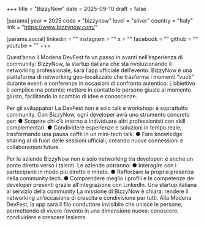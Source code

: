 +++
title = "BizzyNow"
date = 2025-09-10
draft = false

[params]
year = 2025
code = "bizzynow"
level = "silver"
country = "Italy"
link = "https://www.bizzynow.com/"

[params.social]
linkedin = ""
instagram = ""
x = ""
facebook = ""
github = ""
youtube = ""
+++

Quest’anno il Modena DevFest fa un passo in avanti nell’esperienza di community: BizzyNow, la startup italiana che sta rivoluzionando il networking professionale, sarà l’app ufficiale dell’evento. 
BizzyNow è una piattaforma di networking geo-localizzato che trasforma i momenti “vuoti” durante eventi e conferenze in occasioni di confronto autentico. L’obiettivo è semplice ma potente: mettere in contatto le persone giuste al momento giusto, facilitando lo scambio di idee e conoscenze. 

Per gli sviluppatori 
La DevFest non è solo talk e workshop: è soprattutto community. Con BizzyNow, ogni developer avrà uno strumento concreto per: 
● Scoprire chi c’è intorno e individuare altri professionisti con skill complementari. 
● Condividere esperienze e soluzioni in tempo reale, trasformando una pausa caffè in un mini-tech talk. 
● Fare knowledge sharing al di fuori delle sessioni ufficiali, creando nuove connessioni e collaborazioni future. 

Per le aziende 
BizzyNow non è solo networking tra developer: è anche un ponte diretto verso i talenti. Le aziende potranno: 
● Interagire con i partecipanti in modo più diretto e mirato. 
● Rafforzare la propria presenza nella community tech. 
● Comprendere meglio i profili e le competenze dei developer presenti grazie all’integrazione con LinkedIn. 
Una startup italiana al servizio della community 
La missione di BizzyNow è chiara: rendere il networking un’occasione di crescita e condivisione per tutti. Alla Modena DevFest, la app sarà il filo conduttore invisibile che unisce le persone, permettendo di vivere l’evento in una dimensione nuova: conoscere, condividere e crescere insieme.
